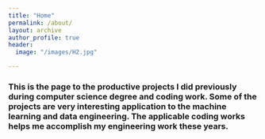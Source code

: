 ```yaml
---
title: "Home"
permalink: /about/
layout: archive
author_profile: true
header:
  image: "/images/H2.jpg"

---
```


### This is the page to the productive projects I did previously during computer science degree and coding work. Some of the projects are very interesting application to the machine learning and data engineering. The applicable coding works helps me accomplish my engineering work these years. 
